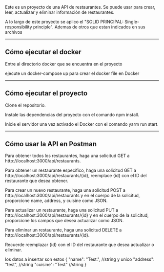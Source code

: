 Este es un proyecto de una API de restaurantes. Se puede usar para crear, leer, actualizar y eliminar información de restaurantes.

A lo largo de este proyecto se aplico el "SOLID PRINCIPAL: Single-responsibility principle". Ademas de otros que estan indicados en sus archivos

------------------------------
Cómo ejecutar el docker
------------------------------

Entre al directorio docker que se encuentra en el proyecto

ejecute un docker-compose up para crear el docker file en Docker

------------------------------
Cómo ejecutar el proyecto
------------------------------

Clone el repositorio.

Instale las dependencias del proyecto con el comando npm install.

Inicie el servidor una vez activado el Docker con el comando yarm run start. 

---------------
Cómo usar la API en Postman
------------------------------

Para obtener todos los restaurantes, haga una solicitud GET a http://localhost:3000/api/restaurants.

Para obtener un restaurante específico, haga una solicitud GET a http://localhost:3000/api/restaurants/{id}, reemplace {id} con el ID del restaurante que desea obtener.

Para crear un nuevo restaurante, haga una solicitud POST a http://localhost:3000/api/restaurants y en el cuerpo de la solicitud, proporcione name, address, y cuisine como JSON.

Para actualizar un restaurante, haga una solicitud PUT a http://localhost:3000/api/restaurants/{id} y en el cuerpo de la solicitud, proporcione los campos que desea actualizar como JSON.

Para eliminar un restaurante, haga una solicitud DELETE a http://localhost:3000/api/restaurants/{id}.

Recuerde reemplazar {id} con el ID del restaurante que desea actualizar o eliminar.

los datos a insertar son estos
{
    "name": "Test.", //string y unico
    "address": "test", //string
    "cuisine": "Test" //string
}

